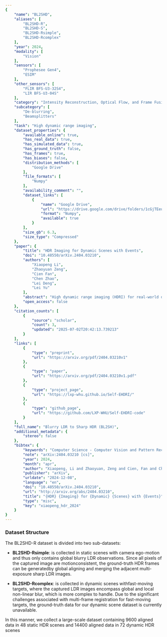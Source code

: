 ```yaml
---
{
    "name": "BL2SHD",
    "aliases": [
        "BL2SHD-R",
        "BL2SHD-S",
        "BL2SHD-Rsimple",
        "BL2SHD-Rcomplex"
    ],
    "year": 2024,
    "modality": [
        "Vision"
    ],
    "sensors": [
        "Prophesee Gen4",
        "ESIM"
    ],
    "other_sensors": [
        "FLIR BFS-U3-32S4",
        "LIR BFS-U3-04S"
    ],
    "category": "Intensity Reconstruction, Optical Flow, and Frame Fusion",
    "subcategory": [
        "De-blurring",
        "Beamsplitters"
    ],
    "task": "High dynamic range imaging",
    "dataset_properties": {
        "available_online": true,
        "has_real_data": true,
        "has_simulated_data": true,
        "has_ground_truth": false,
        "has_frames": true,
        "has_biases": false,
        "distribution_methods": [
            "Google Drive"
        ],
        "file_formats": [
            "Numpy"
        ],
        "availability_comment": "",
        "dataset_links": [
            {
                "name": "Google Drive",
                "url": "https://drive.google.com/drive/folders/1cGjTEeurr6Ka4Tb5jTZDtB8IPlaBBuQG",
                "format": "Numpy",
                "available": true
            }
        ],
        "size_gb": 6.3,
        "size_type": "Compressed"
    },
    "paper": {
        "title": "HDR Imaging for Dynamic Scenes with Events",
        "doi": "10.48550/arXiv.2404.03210",
        "authors": [
            "Xiaopeng Li",
            "Zhaoyuan Zeng",
            "Cien Fan",
            "Chen Zhao",
            "Lei Deng",
            "Lei Yu"
        ],
        "abstract": "High dynamic range imaging (HDRI) for real-world dynamic scenes is challenging because moving objects may lead tohybrid degradation of low dynamic range and motion blur. Existing event-based approaches only focus on a separate task, whilecascading HDRI and motion deblurring would lead to sub-optimal solutions, and unavailable ground-truth sharp HDR images aggravatethe predicament. To address these challenges, we propose an Event-based HDRI framework within a Self-supervised learning paradigm,i.e., Self-EHDRI, which generalizes HDRI performance in real-world dynamic scenarios. Specifically, a self-supervised learning strategyis carried out by learning cross-domain conversions from blurry LDR images to sharp LDR images, which enables sharp HDR imagesto be accessible in the intermediate process even though ground-truth sharp HDR images are missing. Then, we formulate the eventbased HDRI and motion deblurring model and conduct a unified network to recover the intermediate sharp HDR results, where boththe high dynamic range and high temporal resolution of events are leveraged simultaneously for compensation. We construct largescale synthetic and real-world datasets to evaluate the effectiveness of our method. Comprehensive experiments demonstrate that theproposed Self-EHDRI outperforms state-of-the-art approaches by a large margin. The codes, datasets, and results are available athttps://lxp-whu.github.io/Self-EHDRI.",
        "open_access": false
    },
    "citation_counts": [
        {
            "source": "scholar",
            "count": 3,
            "updated": "2025-07-02T20:42:13.739213"
        }
    ],
    "links": [
        {
            "type": "preprint",
            "url": "https://arxiv.org/pdf/2404.03210v1"
        },
        {
            "type": "paper",
            "url": "https://arxiv.org/pdf/2404.03210v1.pdf"
        },
        {
            "type": "project_page",
            "url": "https://lxp-whu.github.io/Self-EHDRI/"
        },
        {
            "type": "github_page",
            "url": "https://github.com/LXP-WHU/Self-EHDRI-code"
        }
    ],
    "full_name": "Blurry LDR to Sharp HDR (BL2SH)",
    "additional_metadata": {
        "stereo": false
    },
    "bibtex": {
        "keywords": "Computer Science - Computer Vision and Pattern Recognition, Electrical Engineering and Systems Science - Image and Video Processing",
        "note": "arXiv:2404.03210 [cs]",
        "year": 2024,
        "month": "apr",
        "author": "Xiaopeng, Li and Zhaoyuan, Zeng and Cien, Fan and Chen, Zhao and Lei, Deng and Lei, Yu",
        "publisher": "arXiv",
        "urldate": "2024-12-08",
        "language": "en",
        "doi": "10.48550/arXiv.2404.03210",
        "url": "http://arxiv.org/abs/2404.03210",
        "title": "{HDR} {Imaging} for {Dynamic} {Scenes} with {Events}",
        "type": "misc",
        "key": "xiaopeng_hdr_2024"
    }
}
---
```



### Dataset Structure 


The BL2SHD-R dataset is divided into two sub-datasets:
- **BL2SHD-Rsimple**: is collected in static scenes with camera ego-motion and thus only contains global blurry LDR observations. Since all pixels of the captured image are motionconsistent, the ground-truth HDR frames can be generatedby global aligning and merging the adjacent multi-exposure sharp LDR images.

- **BL2SHD-Rcomplex**: is collected in dynamic scenes withfast-moving targets, where the captured LDR images encompass global and local non-linear blur, which is more complex to handle. Due to the significant challenges associated with multi-frame registration for fast-moving targets, the ground-truth data for our dynamic scene dataset is currently unavailable.

In this manner, we collect a large-scale dataset containing 9600 aligned data in 48 static HDR scenes and 14400 aligned data in 72 dynamic HDR scenes